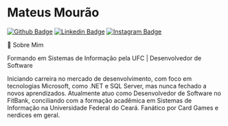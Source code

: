 # Mateus Mourão

[![Github Badge](https://img.shields.io/badge/-Github-000?style=for-the-badge&logo=Github&logoColor=white&link=https://github.com/mathieux-dev)](https://github.com/mathieux-dev)
[![Linkedin Badge](https://img.shields.io/badge/-LinkedIn-blue?style=for-the-badge&logo=Linkedin&logoColor=white&link=https://www.linkedin.com/in/mateus-mourao/)](https://www.linkedin.com/in/mateus-mourao/)
[![Instagram Badge](https://img.shields.io/badge/-Instagram-C13584?style=for-the-badge&labelColor=C13584&logo=instagram&logoColor=white&link=https://www.instagram.com/eimathieu/)](https://www.instagram.com/eimathieu/)

💬 Sobre Mim

Formando em Sistemas de Informação pela UFC | Desenvolvedor de Software

Iniciando carreira no mercado de desenvolvimento, com foco em tecnologias Microsoft, como .NET e SQL Server, mas nunca fechado a novos aprendizados. Atualmente atuo como Desenvolvedor de Software no FitBank, conciliando com a formação acadêmica em Sistemas de Informação na Universidade Federal do Ceará.
Fanático por Card Games e nerdices em geral.
